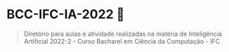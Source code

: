 # BCC-IFC-IA-2022 :robot:
> Diretório para aulas e atividade realizadas na matéria de Inteligência Artificial 2022-2 - Curso Bacharel em Ciência da Computação - IFC 

